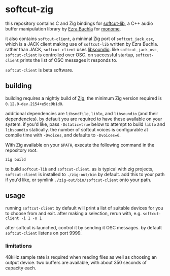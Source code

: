 # softcut-zig

this repository contains C and Zig bindings for [softcut-lib](https://github.com/monome/softcut-lib),
a C++ audio buffer manipulation library by [Ezra Buchla](https://github.com/catfact) 
for [monome](https://monome.org).

it also contains `softcut-client`, 
a minimal Zig port of `softcut_jack_osc`,
which is a JACK client making use of `softcut-lib` written by Ezra Buchla.
rather than JACK, `softcut-client` uses [libsoundio](https://github.com/andrewrk/libsoundio).
like `softcut_jack_osc`, `softcut-client` is controlled over OSC.
on successful startup, `softcut-client` prints the list of OSC messages it responds to.

`softcut-client` is beta software.

## building

building requires a nightly build of [Zig](https://ziglang.org/);
the minimum Zig version required is `0.12.0-dev.2154+e5dc9b1d0`.

additional dependencies are `libsndfile`, `liblo`, and `libsoundio` (and their dependencies).
by default you are required to have these available on your system.
if you'd like, pass `-Dstatic=true` below to attempt to build `liblo` and `libsoundio` statically.
the number of softcut voices is configurable at compile time with `-Dvoices`, and defaults to
`-Dvoices=6`.

With Zig available on your `$PATH`, execute the following command in the repository root.

```
zig build
```

to build `softcut-lib` and `softcut-client`.
as is typical with zig projects, `softcut-client` is installed to `./zig-out/bin` by default.
add this to your path if you'd like, or symlink `./zig-out/bin/softcut-client` onto your path.

## usage

running `softcut-client` by default will print a list of suitable devices for you to choose from and exit.
after making a selection, rerun with, e.g. `softcut-client -i 1 -o 1`

after softcut is launched, control it by sending it OSC messages.
by default `softcut-client` listens on port 9999.

### limitations

48kHz sample rate is required when reading files as well as choosing an output device.
two buffers are available, with about 350 seconds of capacity each.
